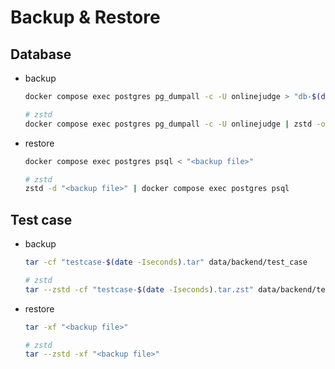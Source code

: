 # Backup & Restore

## Database

- backup

  ```bash
  docker compose exec postgres pg_dumpall -c -U onlinejudge > "db-$(date -Iseconds).sql"

  # zstd
  docker compose exec postgres pg_dumpall -c -U onlinejudge | zstd -o "db-$(date -Iseconds).sql.zst"
  ```

- restore

  ```bash
  docker compose exec postgres psql < "<backup file>"

  # zstd
  zstd -d "<backup file>" | docker compose exec postgres psql
  ```

## Test case

- backup

  ```bash
  tar -cf "testcase-$(date -Iseconds).tar" data/backend/test_case

  # zstd
  tar --zstd -cf "testcase-$(date -Iseconds).tar.zst" data/backend/test_case
  ```

- restore

  ```bash
  tar -xf "<backup file>"

  # zstd
  tar --zstd -xf "<backup file>"
  ```

